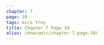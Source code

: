 ```yaml
---
chapter: 7
page: 39
tags: mira troy
title: Chapter 7 Page 39
alias: /dnwcomic/chapter-7-page-39/
---
```


